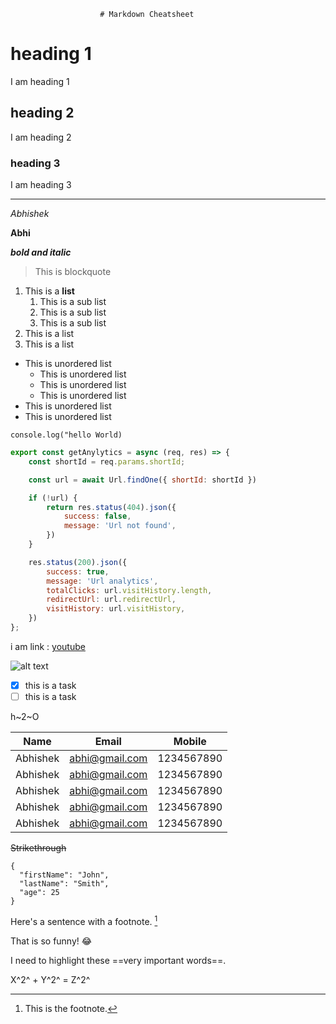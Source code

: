                         # Markdown Cheatsheet

<!-- heading  -->
# heading 1
I am heading 1

## heading 2
I am heading 2

### heading 3
I am heading 3


---

<!-- italic  -->

*Abhishek*

<!-- bold  -->

**Abhi**

<!-- bold and italic -->

**_bold and italic_**

<!-- quote  -->

> This is blockquote 


<!-- list -->

1. This is a **list**
   1. This is a sub list
   2. This is a sub list
   3. This is a sub list
2. This is a list 
3. This is a list 

- This is unordered list 
  - This is unordered list
  - This is unordered list
  - This is unordered list
- This is unordered list 
- This is unordered list 

<!-- code -->
`console.log("hello World)`

<!-- multi line code  -->
```javascript
export const getAnylytics = async (req, res) => {
    const shortId = req.params.shortId;

    const url = await Url.findOne({ shortId: shortId })

    if (!url) {
        return res.status(404).json({
            success: false,
            message: 'Url not found',
        })
    }

    res.status(200).json({
        success: true,
        message: 'Url analytics',
        totalClicks: url.visitHistory.length,
        redirectUrl: url.redirectUrl,
        visitHistory: url.visitHistory,
    })
};

```

<!-- link  --> 
i am link : 
[youtube](https://www.youtube.com/watch?v=ts7oLiVqwb0)

<!-- image -->

![alt text](https://cdn.hashnode.com/res/hashnode/image/upload/v1612447830875/69Dlr3tjZ.png?w=1600&h=840&fit=crop&crop=entropy&auto=compress,format&format=webp)



- [x] this is a task
- [ ] this is a task

h~2~O

<!-- table -->

| Name | Email | Mobile |
| --- | --- | --- |
| Abhishek | abhi@gmail.com | 1234567890 |
| Abhishek | abhi@gmail.com | 1234567890 |
| Abhishek | abhi@gmail.com | 1234567890 |
| Abhishek | abhi@gmail.com | 1234567890 |
| Abhishek | abhi@gmail.com | 1234567890 |


~~Strikethrough~~

```
{
  "firstName": "John",
  "lastName": "Smith",
  "age": 25
}
```

Here's a sentence with a footnote. [^2]
[^2]: This is the footnote.

That is so funny! :joy:

I need to highlight these ==very important words==.


<!-- superscript:  -->
X^2^ + Y^2^ = Z^2^
